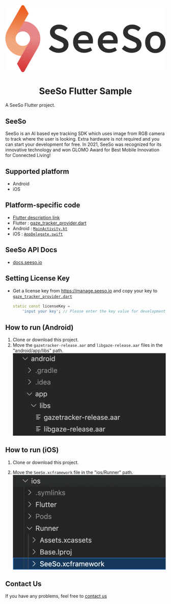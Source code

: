 <p align="center">
    <img src="/image/seeso_logo.png">
</p>
<div align="center">
    <h1>SeeSo Flutter Sample</h1>
</div>

A SeeSo Flutter project.

## SeeSo
SeeSo is an AI based eye tracking SDK which uses image from RGB camera to track where the user is looking.
Extra hardware is not required and you can start your development for free.
In 2021, SeeSo was recognized for its innovative technology and won GLOMO Award for Best Mobile Innovation for Connected Living!

## Supported platform
- Android
- iOS

## Platform-specific code
-  [Flutter description link](https://docs.flutter.dev/development/platform-integration/platform-channels)
-  Flutter : [gaze_tracker_provider.dart](lib/src/provider/gaze_tracker_provider.dart)
- Android : [`MainActivity.kt`](/android/app/src/main/kotlin/com/example/test_flutter/MainActivity.kt)
- iOS : [`AppDelegate.swift`](/ios/Runner/AppDelegate.swift)

## SeeSo API Docs
- [docs.seeso.io](https://docs.seeso.io/docs/api/android-api-docs)


## Setting License Key

* Get a license key from https://manage.seeso.io and copy your key to [`gaze_tracker_provider.dart`](lib/src/provider/gaze_tracker_provider.dart#L10)

  ```dart
  static const licenseKey =
      'input your key'; // Please enter the key value for development issued by the SeeSo.io
  ```

## How to run (Android)
1. Clone or download this project.
2. Move the `gazetracker-release.aar` and `libgaze-release.aar` files in the "android/app/libs" path.
  ![image/android.png](image/android.png)

## How to run (iOS)
1. Clone or download this project.

2. Move the `SeeSo.xcframework` file in the "ios/Runner" path.
  ![image/android.png](image/ios.png)

## Contact Us
If you have any problems, feel free to [contact us](https://seeso.io/Contact-Us) 